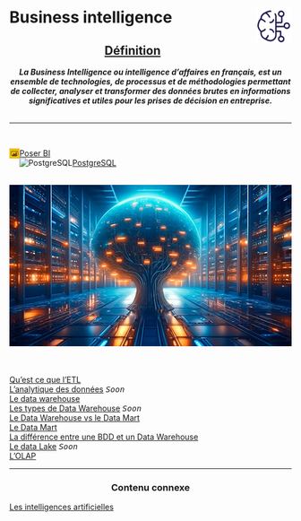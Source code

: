 # **Business intelligence** <a href="https://github.com/MiKL5/"><img src="assets/bi.svg" alt="Business intelligence" align="right" height="64px"></a>
<div align="center">

[Définition](https://github.com/MiKL5/artificialIntelligence/blob/master/docs/other/bi)  
-

<b><i>La Business Intelligence ou intelligence d’affaires en français, est un ensemble de technologies, de processus et de méthodologies permettant de collecter, analyser et transformer des données brutes en informations significatives et utiles pour les prises de décision en entreprise.</i></b><br><br>
</div>

___

<br>

[Poser BI](https://github.com/MiKL5/PowerBI) <a href="https://github.com/MiKL5/PowerBI"> <img src="https://github.com/MiKL5/PowerBI/raw/master/assets/powerBi.png" alt="Power BI" align="left" height="18px"> </a>  
[PostgreSQL](https://github.com/MiKL5/PostgreSQL) <a href="https://github.com/MiKL5/PostgreSQL"> <img src="https://camo.githubusercontent.com/1c93309e27f7e3828accdc0492277a51ebaa33f925cd8b6a2b21262fe2b0db66/68747470733a2f2f75706c6f61642e77696b696d656469612e6f72672f77696b6970656469612f636f6d6d6f6e732f322f32392f506f737467726573716c5f656c657068616e742e737667" alt="PostgreSQL" align="left" height="18px"> </a>  
<!-- [MongoDB](https://github.com/MiKL5/MongoDB) <a href="https://github.com/MiKL5/MongoDB"> <img src="https://github.com/MiKL5/devWeb/raw/master/Assets/Images/mongodb-ar21.svg" alt="MongoDB" align="left" height="18px"> </a> -->

<div align="center"><br><a href="#"><img src="assets/bi.jpg"></a><br><br><br></div>

<!-- ___ -->
<!-- [Data steawardship](docs/dataStewardship)   -->
[Qu’est ce que l’ETL](docs/etl)  
[L’analytique des données](docs/dataAnalytics) <kbd>_Soon_</kbd>  
[Le data warehouse](docs/dataWarehouse)  
[Les types de Data Warehouse](docs/dataWarehousetype) <kbd>_Soon_</kbd>  
[Le Data Warehouse vs le Data Mart](docs/dwDM)  
[Le Data Mart](docs/dataMart)  
[La différence entre une BDD et un Data Warehouse](docs/bddVSdw)  
[Le data Lake](docs/dataLake/) <kbd>_Soon_</kbd>  
[L’OLAP](docs/olap)
___
<div align="center"><h3><b>Contenu connexe</b></h3></div>

[Les intelligences artificielles](https://github.com/MiKL5/artificialIntelligence/tree/master/)
